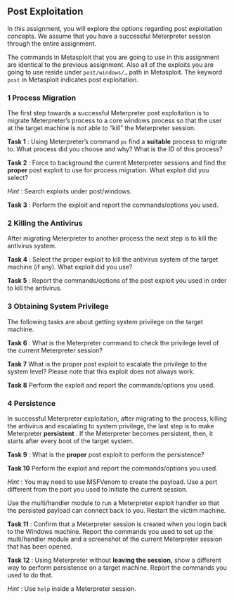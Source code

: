 ## Post Exploitation

In this assignment, you will explore the options regarding post exploitation concepts. We assume that you have a successful Meterpreter session through the entire assignment.

The commands in Metasploit that you are going to use in this assignment are identical to the previous assignment. Also all of the exploits you are going to use reside under `post/windows/…` path in Metasploit. The keyword `post` in Metasploit indicates post exploitation.

### 1 Process Migration

The first step towards a successful Meterpreter post exploitation is to migrate Meterpreter’s process to a core windows process so that the user at the target machine is not able to “kill” the Meterpreter session.

**Task 1** : Using Meterpreter’s command `ps` find a **suitable** process to migrate to. What process did you choose and why? What is the ID of this process?

**Task 2** : Force to background the current Meterpreter sessions and find the **proper** post exploit to use for process migration. What exploit did you select?

*Hint* : Search exploits under post/windows.

**Task 3** : Perform the exploit and report the commands/options you used.

### 2 Killing the Antivirus

After migrating Meterpreter to another process the next step is to kill the antivirus system.

**Task 4** : Select the proper exploit to kill the antivirus system of the target machine (if any). What exploit did you use?

**Task 5** : Report the commands/options of the post exploit you used in order to kill the antivirus.

### 3 Obtaining System Privilege

The following tasks are about getting system privilege on the target machine.

**Task 6** : What is the Meterpreter command to check the privilege level of the current Meterpreter session?

**Task 7** What is the proper post exploit to escalate the privilege to the system level? Please note that this exploit does not always work.

**Task 8** Perform the exploit and report the commands/options you used.

### 4 Persistence

In successful Meterpreter exploitation, after migrating to the process, killing the antivirus and escalating to system privilege, the last step is to make Meterpreter  **persistent** . If the Meterpreter becomes persistent, then, it starts after every boot of the target system.

**Task 9** : What is the **proper** post exploit to perform the persistence?

**Task 10** Perform the exploit and report the commands/options you used.

*Hint* : You may need to use MSFVenom to create the payload. Use a port different from the port you used to initiate the current session.

Use the multi/handler module to run a Meterpreter exploit handler so that the persisted payload can connect back to you. Restart the victim machine.

**Task 11** : Confirm that a Meterpreter session is created when you login back to the Windows machine. Report the commands you used to set up the multi/handler module and a screenshot of the current Meterpreter session that has been opened.

**Task 12** : Using Meterpreter without **leaving the session,** show a different way to perform persistence on a target machine. Report the commands you used to do that.

*Hint* : Use `help` inside a Meterpreter session.
